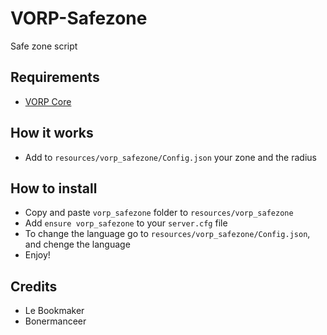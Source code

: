 # VORP-Safezone
Safe zone script 

## Requirements
- [VORP Core](https://github.com/VORPCORE/VORP-Core/releases)

## How it works
* Add to ```resources/vorp_safezone/Config.json``` your zone and the radius 

## How to install
* Copy and paste ```vorp_safezone``` folder to ```resources/vorp_safezone```
* Add ```ensure vorp_safezone``` to your ```server.cfg``` file
* To change the language go to ```resources/vorp_safezone/Config.json```, and chenge the language 
* Enjoy!

## Credits
* Le Bookmaker 
* Bonermanceer


